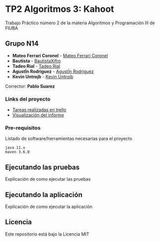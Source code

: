 # TP2 Algoritmos 3: Kahoot

Trabajo Práctico número 2 de la materia Algoritmos y Programación III de FIUBA

## Grupo N14

* **Mateo Ferrari Coronel** - [Mateo Ferrari Coronel](https://github.com/mateoferrari97)
* **Bautista** - [BautistaXifro](https://github.com/BautistaXifro)
* **Tadeo Rial** - [Tadeo Rial](https://github.com/TadeoRial)
* **AgustÍn Rodriguez** - [AgustÍn Rodriguez](https://github.com/chicho-98)
* **Kevin Untrojb** - [Kevin Untrojb](https://github.com/kevin-untrojb)

Corrector: **Pablo Suarez**
### Links del proyecto

 * [Tareas realizadas en trello](https://trello.com/tp2algo3)
 * [Visualización del informe](https://www.overleaf.com/read/bycdxrcvvgvh)


### Pre-requisitos

Listado de software/herramientas necesarias para el proyecto

```
java 11.x
maven 3.6.0

```

## Ejecutando las pruebas

Explicación de como ejecutar las pruebas

## Ejecutando la aplicación

Explicación de como ejecutar la aplicación

## Licencia

Este repositorio está bajo la Licencia MIT
